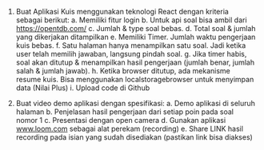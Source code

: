 1. Buat Aplikasi Kuis menggunakan teknologi React dengan kriteria sebagai berikut:
   a. Memiliki fitur login
   b. Untuk api soal bisa ambil dari https://opentdb.com/
   c. Jumlah & type soal bebas.
   d. Total soal & jumlah yang dikerjakan ditampilkan
   e. Memiliki Timer. Jumlah waktu pengerjaan kuis bebas.
   f. Satu halaman hanya menampilkan satu soal. Jadi ketika user telah memilih jawaban, langsung pindah soal.
   g. Jika timer habis, soal akan ditutup & menampilkan hasil pengerjaan (jumlah benar, jumlah salah & jumlah jawab).
   h. Ketika browser ditutup, ada mekanisme resume kuis. Bisa menggunakan localstoragebrowser untuk menyimpan data (Nilai Plus)
   i. Upload code di Github

2. Buat video demo aplikasi dengan spesifikasi:
   a. Demo aplikasi di seluruh halaman
   b. Penjelasan hasil pengerjaan dari setiap poin pada soal nomor 1
   c. Presentasi dengan open camera
   d. Gunakan aplikasi www.loom.com sebagai alat perekam (recording)
   e. Share LINK hasil recording pada isian yang sudah disediakan (pastikan link bisa diakses)
